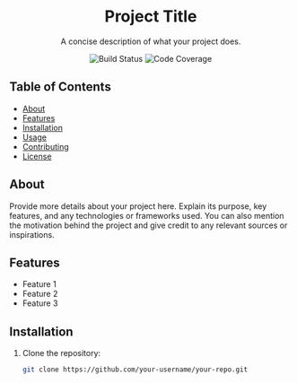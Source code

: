 <!-- Add your project's title -->
<h1 align="center">Project Title</h1>

<!-- Add a brief description of your project -->
<p align="center">A concise description of what your project does.</p>

<!-- Add badges (e.g., build status, code coverage) -->
<p align="center">
  <img src="https://img.shields.io/badge/build-passing-brightgreen.svg" alt="Build Status">
  <img src="https://img.shields.io/badge/coverage-90%25-green.svg" alt="Code Coverage">
</p>

<!-- Add a table of contents for easy navigation -->
## Table of Contents

- [About](#about)
- [Features](#features)
- [Installation](#installation)
- [Usage](#usage)
- [Contributing](#contributing)
- [License](#license)

<!-- Add an "About" section to provide more details -->
## About

Provide more details about your project here. Explain its purpose, key features, and any technologies or frameworks used. You can also mention the motivation behind the project and give credit to any relevant sources or inspirations.

<!-- Add a "Features" section to highlight key functionalities -->
## Features

- Feature 1
- Feature 2
- Feature 3

<!-- Add an "Installation" section with instructions on how to install and set up the project -->
## Installation

1. Clone the repository:
   ```bash
   git clone https://github.com/your-username/your-repo.git
